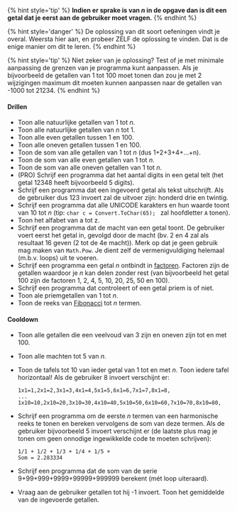 

{% hint style='tip' %}
**Indien er sprake is van *n* in de opgave dan is dit een getal dat je eerst aan de gebruiker moet vragen.**
{% endhint %}


{% hint style='danger' %}
De oplossing van dit soort oefeningen vindt je overal. Weersta hier aan, en probeer ZELF de oplossing te vinden. Dat is de enige manier om dit te leren.
{% endhint %}


{% hint style='tip' %}
Niet zeker van je oplossing? Test of je met minimale aanpassing de grenzen van je programma kunt aanpassen. Als je bijvoorbeeld de getallen van 1 tot 100 moet tonen dan zou je met 2 wijzigingen maximum dit moeten kunnen aanpassen naar de getallen van -1000 tot 21234.
{% endhint %}



#### Drillen

* Toon alle natuurlijke getallen van 1 tot *n*.
* Toon alle natuurlijke getallen van *n* tot 1.
* Toon alle even getallen tussen 1 en 100.
* Toon alle oneven getallen tussen 1 en 100.
* Toon de som van alle getallen van 1 tot *n* (dus 1+2+3+4+...+n).
* Toon de som van alle even getallen van 1 tot *n*.
* Toon de som van alle oneven getallen van 1 tot *n*.
* (PRO) Schrijf een programma dat het aantal digits in een getal telt (het getal 12348 heeft bijvoorbeeld 5 digits).
* Schrijf een programma dat een ingevoerd getal als tekst uitschrijft. Als de gebruiker dus 123 invoert zal de uitvoer zijn: honderd drie en twintig.
* Schrijf een programma dat alle UNICODE karakters en hun waarde toont van 10 tot *n* (tip: ``char c = Convert.ToChar(65); `` zal hoofdletter ``A`` tonen).
* Toon het alfabet van a tot z.
* Schrijf een programma dat de macht van een getal toont. De gebruiker voert eerst het getal in, gevolgd door de macht (bv. 2 en 4 zal als resultaat 16 geven (2 tot de 4e macht)). Merk op dat je geen gebruik mag maken van ``Math.Pow``. Je dient zelf de vermenigvuldiging helemaal (m.b.v. loops) uit te voeren.
* Schrijf een programma een getal *n* ontbindt in [factoren](https://nl.wikipedia.org/wiki/Factorisatie). Factoren zijn de getallen waardoor je *n* kan delen zonder rest (van  bijvoorbeeld het getal 100 zijn de factoren 1, 2, 4, 5, 10, 20, 25, 50 en 100).
* Schrijf een programma dat controleert of een getal priem is of niet.
* Toon ale priemgetallen van 1 tot *n*.
* Toon de reeks van [Fibonacci](https://en.wikipedia.org/wiki/Fibonacci_number) tot *n* termen.


#### Cooldown
* Toon alle getallen die een veelvoud van 3 zijn en oneven zijn tot en met 100.
* Toon alle machten tot 5 van *n*.
* Toon de tafels tot 10 van ieder getal van 1 tot en met *n*. Toon iedere tafel horizontaal!
  Als de gebruiker 8 invoert verschijnt er:

    ```text
    1x1=1,2x1=2,3x1=3,4x1=4,5x1=5,6x1=6,7x1=7,8x1=8, 
    ... 
    1x10=10,2x10=20,3x10=30,4x10=40,5x10=50,6x10=60,7x10=70,8x10=80, 
    ```

* Schrijf een programma om de eerste *n* termen van een harmonische reeks te tonen en bereken vervolgens de som van deze termen. Als de gebruiker bijvoorbeeld 5 invoert  verschijnt er (de laatste plus mag je tonen om geen onnodige ingewikkelde code te moeten schrijven):

    ```text
    1/1 + 1/2 + 1/3 + 1/4 + 1/5 + 
    Som = 2.283334 
    ```
* Schrijf een programma dat de som van de serie 9+99+999+9999+99999+999999 berekent (mét loop uiteraard).
* Vraag aan de gebruiker getallen tot hij -1 invoert. Toon het gemiddelde van de ingevoerde getallen.

